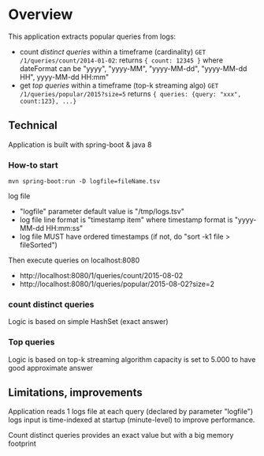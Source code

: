 # Overview
This application extracts popular queries from logs:
* count *distinct queries* within a timeframe (cardinality)
  `GET /1/queries/count/2014-01-02`: returns `{ count: 12345 }` where dateFormat can be "yyyy", "yyyy-MM", "yyyy-MM-dd", "yyyy-MM-dd HH", yyyy-MM-dd HH:mm"
* get *top queries* within a timeframe (top-k streaming algo)
  `GET /1/queries/popular/2015?size=5` returns `{ queries: {query: "xxx", count:123}, ...}`


## Technical
Application is built with spring-boot & java 8

### How-to start
`mvn spring-boot:run -D logfile=fileName.tsv`

log file
* "logfile" parameter default value is "/tmp/logs.tsv" 
* log file line format is "timestamp <tab> item" where timestamp format is "yyyy-MM-dd HH:mm:ss"
* log file MUST have ordered timestamps (if not, do "sort -k1 file > fileSorted")

Then execute queries on localhost:8080
* http://localhost:8080/1/queries/count/2015-08-02
* http://localhost:8080/1/queries/popular/2015-08-02?size=2


### count distinct queries
Logic is based on simple HashSet (exact answer)

### Top queries
Logic is based on top-k streaming algorithm
capacity is set to 5.000 to have good approximate answer


## Limitations, improvements
Application reads 1 logs file at each query (declared by parameter "logfile")
logs input is time-indexed at startup (minute-level) to improve performance.

Count distinct queries provides an exact value but with a big memory footprint 
